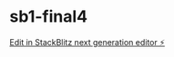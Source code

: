 # sb1-final4

[Edit in StackBlitz next generation editor ⚡️](https://stackblitz.com/~/github.com/drmas001/sb1-final4)